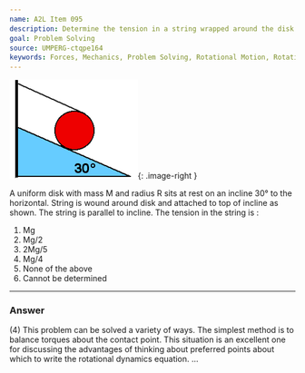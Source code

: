 ```yaml
---
name: A2L Item 095
description: Determine the tension in a string wrapped around the disk and attached that holds a disk fixed on an incline.
goal: Problem Solving
source: UMPERG-ctqpe164
keywords: Forces, Mechanics, Problem Solving, Rotational Motion, Rotational Dynamics
---
```


![Item095_fig1.gif](../images/Item095_fig1.gif){: .image-right } 

A uniform disk with mass M and radius R sits at rest on an incline
30&deg; to the horizontal.  String is wound around disk and attached to
top of incline as shown.  The string is parallel to incline.  The
tension in the string is :

1. Mg
2. Mg/2
3. 2Mg/5
4. Mg/4
5. None of the above
6. Cannot be determined

<hr/>

### Answer

(4) This problem can be solved a variety of ways. The simplest method is
to balance torques about the contact point. This situation is an
excellent one for discussing the advantages of thinking about preferred
points about which to write the rotational dynamics equation.
...
